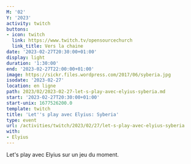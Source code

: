 ```yaml
---
M: '02'
Y: '2023'
activity: twitch
buttons:
- icon: twitch
  link: https://www.twitch.tv/opensourcechurch
  link_title: Vers la chaine
date: '2023-02-27T20:30:00+01:00'
display: light
duration: '1:30:00'
end: '2023-02-27T22:00:00+01:00'
image: https://sickr.files.wordpress.com/2017/06/syberia.jpg
isodate: '2023-02-27'
location: en ligne
path: 2023/02/2023-02-27-let-s-play-avec-elyius-syberia.md
start: '2023-02-27T20:30:00+01:00'
start-unix: 1677526200.0
template: twitch
title: 'Let''s play avec Elyius: Syberia'
type: event
url: /activities/twitch/2023/02/27/let-s-play-avec-elyius-syberia
with:
- Elyius
---
```

Let's play avec Elyius sur un jeu du moment.